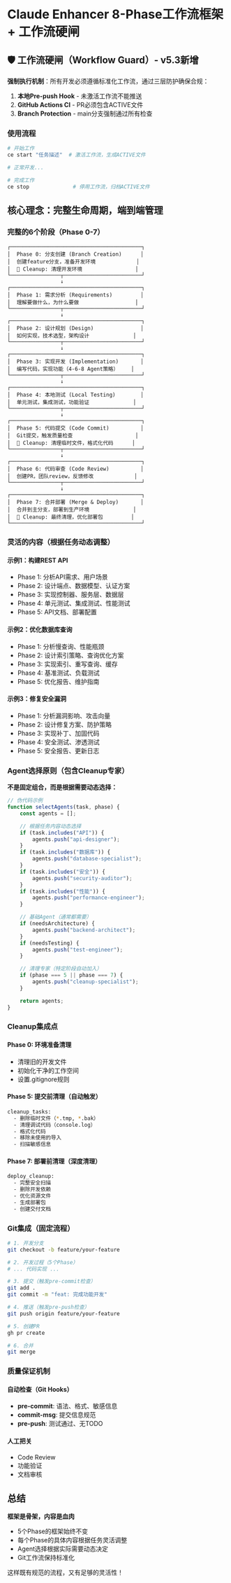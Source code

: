 # Claude Enhancer 8-Phase工作流框架 + 工作流硬闸

## 🛡️ 工作流硬闸（Workflow Guard）- v5.3新增

**强制执行机制**：所有开发必须遵循标准化工作流，通过三层防护确保合规：

1. **本地Pre-push Hook** - 未激活工作流不能推送
2. **GitHub Actions CI** - PR必须包含ACTIVE文件
3. **Branch Protection** - main分支强制通过所有检查

### 使用流程
```bash
# 开始工作
ce start "任务描述"  # 激活工作流，生成ACTIVE文件

# 正常开发...

# 完成工作
ce stop              # 停用工作流，归档ACTIVE文件
```

## 核心理念：完整生命周期，端到端管理

### 完整的6个阶段（Phase 0-7）

```
┌──────────────────────────────────────────┐
│  Phase 0: 分支创建 (Branch Creation)      │
│  创建feature分支，准备开发环境             │
│  🧹 Cleanup: 清理开发环境                 │
└────────────────┬─────────────────────────┘
                 ↓
┌──────────────────────────────────────────┐
│  Phase 1: 需求分析 (Requirements)         │
│  理解要做什么，为什么要做                  │
└────────────────┬─────────────────────────┘
                 ↓
┌──────────────────────────────────────────┐
│  Phase 2: 设计规划 (Design)               │
│  如何实现，技术选型，架构设计              │
└────────────────┬─────────────────────────┘
                 ↓
┌──────────────────────────────────────────┐
│  Phase 3: 实现开发 (Implementation)       │
│  编写代码，实现功能（4-6-8 Agent策略）    │
└────────────────┬─────────────────────────┘
                 ↓
┌──────────────────────────────────────────┐
│  Phase 4: 本地测试 (Local Testing)        │
│  单元测试，集成测试，功能验证              │
└────────────────┬─────────────────────────┘
                 ↓
┌──────────────────────────────────────────┐
│  Phase 5: 代码提交 (Code Commit)          │
│  Git提交，触发质量检查                    │
│  🧹 Cleanup: 清理临时文件，格式化代码      │
└────────────────┬─────────────────────────┘
                 ↓
┌──────────────────────────────────────────┐
│  Phase 6: 代码审查 (Code Review)          │
│  创建PR，团队review，反馈修改             │
└────────────────┬─────────────────────────┘
                 ↓
┌──────────────────────────────────────────┐
│  Phase 7: 合并部署 (Merge & Deploy)       │
│  合并到主分支，部署到生产环境              │
│  🧹 Cleanup: 最终清理，优化部署包         │
└──────────────────────────────────────────┘
```

### 灵活的内容（根据任务动态调整）

#### 示例1：构建REST API
- Phase 1: 分析API需求、用户场景
- Phase 2: 设计端点、数据模型、认证方案
- Phase 3: 实现控制器、服务层、数据层
- Phase 4: 单元测试、集成测试、性能测试
- Phase 5: API文档、部署配置

#### 示例2：优化数据库查询
- Phase 1: 分析慢查询、性能瓶颈
- Phase 2: 设计索引策略、查询优化方案
- Phase 3: 实现索引、重写查询、缓存
- Phase 4: 基准测试、负载测试
- Phase 5: 优化报告、维护指南

#### 示例3：修复安全漏洞
- Phase 1: 分析漏洞影响、攻击向量
- Phase 2: 设计修复方案、防护策略
- Phase 3: 实现补丁、加固代码
- Phase 4: 安全测试、渗透测试
- Phase 5: 安全报告、更新日志

### Agent选择原则（包含Cleanup专家）

**不是固定组合，而是根据需要动态选择：**

```javascript
// 伪代码示例
function selectAgents(task, phase) {
    const agents = [];

    // 根据任务内容动态选择
    if (task.includes("API")) {
        agents.push("api-designer");
    }
    if (task.includes("数据库")) {
        agents.push("database-specialist");
    }
    if (task.includes("安全")) {
        agents.push("security-auditor");
    }
    if (task.includes("性能")) {
        agents.push("performance-engineer");
    }

    // 基础Agent（通常都需要）
    if (needsArchitecture) {
        agents.push("backend-architect");
    }
    if (needsTesting) {
        agents.push("test-engineer");
    }

    // 清理专家（特定阶段自动加入）
    if (phase === 5 || phase === 7) {
        agents.push("cleanup-specialist");
    }

    return agents;
}
```

### Cleanup集成点

#### Phase 0: 环境准备清理
- 清理旧的开发文件
- 初始化干净的工作空间
- 设置.gitignore规则

#### Phase 5: 提交前清理（自动触发）
```bash
cleanup_tasks:
  - 删除临时文件（*.tmp, *.bak）
  - 清理调试代码（console.log）
  - 格式化代码
  - 移除未使用的导入
  - 扫描敏感信息
```

#### Phase 7: 部署前清理（深度清理）
```bash
deploy_cleanup:
  - 完整安全扫描
  - 删除开发依赖
  - 优化资源文件
  - 生成部署包
  - 创建交付文档
```

### Git集成（固定流程）

```bash
# 1. 开发分支
git checkout -b feature/your-feature

# 2. 开发过程（5个Phase）
# ... 代码实现 ...

# 3. 提交（触发pre-commit检查）
git add .
git commit -m "feat: 完成功能开发"

# 4. 推送（触发pre-push检查）
git push origin feature/your-feature

# 5. 创建PR
gh pr create

# 6. 合并
git merge
```

### 质量保证机制

#### 自动检查（Git Hooks）
- **pre-commit**: 语法、格式、敏感信息
- **commit-msg**: 提交信息规范
- **pre-push**: 测试通过、无TODO

#### 人工把关
- Code Review
- 功能验证
- 文档审核

## 总结

**框架是骨架，内容是血肉**

- 5个Phase的框架始终不变
- 每个Phase的具体内容根据任务灵活调整
- Agent选择根据实际需要动态决定
- Git工作流保持标准化

这样既有规范的流程，又有足够的灵活性！